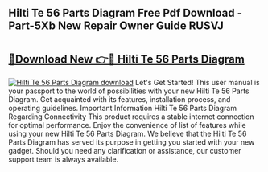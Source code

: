 ## Hilti Te 56 Parts Diagram Free Pdf Download - Part-5Xb New Repair Owner Guide RUSVJ

# <h2><a href="http://dfi3xm2.blite.top/?on=Hilti+Te+56+Parts+Diagram">🔗Download New 👉🔴 Hilti Te 56 Parts Diagram</a></h2>

[![Hilti Te 56 Parts Diagram download](https://i.imgur.com/lujVjoI.png)](http://dfi3xm2.blite.top/?on=Hilti+Te+56+Parts+Diagram)
Let's Get Started! This user manual is your passport to the world of possibilities with your new Hilti Te 56 Parts Diagram. Get acquainted with its features, installation process, and operating guidelines. Important Information Hilti Te 56 Parts Diagram Regarding Connectivity This product requires a stable internet connection for optimal performance. Enjoy the convenience of list of features while using your new Hilti Te 56 Parts Diagram. We believe that the Hilti Te 56 Parts Diagram has served its purpose in getting you started with your new gadget. Should you need any clarification or assistance, our customer support team is always available.
